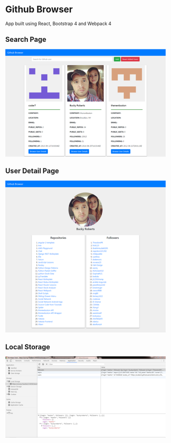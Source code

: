 # Github Browser

App built using React, Bootstrap 4 and Webpack 4

## Search Page
![alt tag](https://github.com/Thirunavukkarasu/github-browser/blob/master/client/assets/img/screen1.png)
## User Detail Page
![alt tag](https://github.com/Thirunavukkarasu/github-browser/blob/master/client/assets/img/screen2.png)
## Local Storage 
![alt tag](https://github.com/Thirunavukkarasu/github-browser/blob/master/client/assets/img/screen3.PNG)
